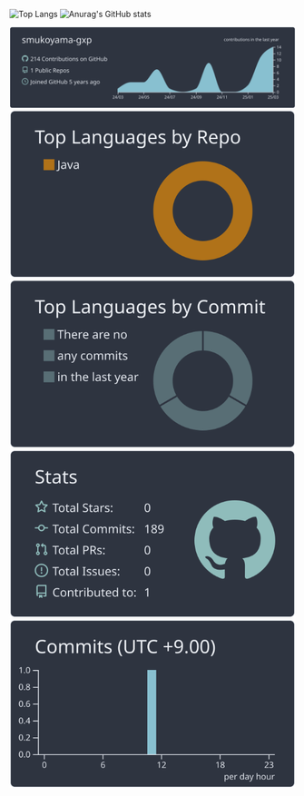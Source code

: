 <p align="left">
  <img alt="Top Langs" height="170px" src="https://github-readme-stats.vercel.app/api/top-langs/?username=smukoyama-gxp&layout=compact&theme=nord" />
  <img alt="Anurag's GitHub stats" height="170px" src="https://github-readme-stats.vercel.app/api?username=smukoyama-gxp&theme=nord&show_icons=true" />
</p>

[![](https://raw.githubusercontent.com/smukoyama-gxp/smukoyama-gxp/main/profile-summary-card-output/nord_dark/0-profile-details.svg)](https://github.com/vn7n24fzkq/github-profile-summary-cards)
[![](https://raw.githubusercontent.com/smukoyama-gxp/smukoyama-gxp/main/profile-summary-card-output/nord_dark/1-repos-per-language.svg)](https://github.com/vn7n24fzkq/github-profile-summary-cards) [![](https://raw.githubusercontent.com/smukoyama-gxp/smukoyama-gxp/main/profile-summary-card-output/nord_dark/2-most-commit-language.svg)](https://github.com/vn7n24fzkq/github-profile-summary-cards)
[![](https://raw.githubusercontent.com/smukoyama-gxp/smukoyama-gxp/main/profile-summary-card-output/nord_dark/3-stats.svg)](https://github.com/vn7n24fzkq/github-profile-summary-cards) [![](https://raw.githubusercontent.com/smukoyama-gxp/smukoyama-gxp/main/profile-summary-card-output/nord_dark/4-productive-time.svg)](https://github.com/vn7n24fzkq/github-profile-summary-cards)
